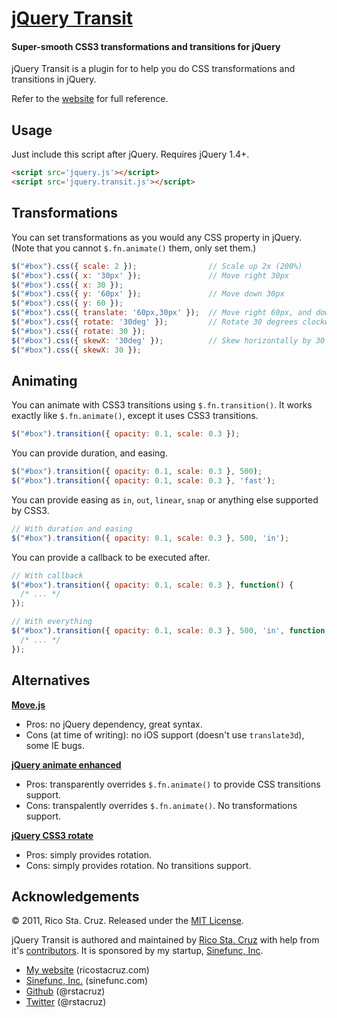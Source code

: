 # [jQuery Transit](http://ricostacruz.com/jquery.transit)
#### Super-smooth CSS3 transformations and transitions for jQuery

jQuery Transit is a plugin for to help you do CSS transformations and 
transitions in jQuery.

Refer to the [website](http://ricostacruz.com/jquery.transit) for full 
reference.

Usage
-----

Just include this script after jQuery. Requires jQuery 1.4+.

``` html
<script src='jquery.js'></script>
<script src='jquery.transit.js'></script>
```

Transformations
---------------

You can set transformations as you would any CSS property in jQuery.
(Note that you cannot `$.fn.animate()` them, only set them.)

``` javascript
$("#box").css({ scale: 2 });                // Scale up 2x (200%)
$("#box").css({ x: '30px' });               // Move right 30px
$("#box").css({ x: 30 });
$("#box").css({ y: '60px' });               // Move down 30px
$("#box").css({ y: 60 });
$("#box").css({ translate: '60px,30px' });  // Move right 60px, and down 30px
$("#box").css({ rotate: '30deg' });         // Rotate 30 degrees clockwise
$("#box").css({ rotate: 30 });
$("#box").css({ skewX: '30deg' });          // Skew horizontally by 30 degrees
$("#box").css({ skewX: 30 });
```

Animating
---------

You can animate with CSS3 transitions using `$.fn.transition()`. It works 
exactly like `$.fn.animate()`, except it uses CSS3 transitions.

``` javascript
$("#box").transition({ opacity: 0.1, scale: 0.3 });
```

You can provide duration, and easing.

``` javascript
$("#box").transition({ opacity: 0.1, scale: 0.3 }, 500);
$("#box").transition({ opacity: 0.1, scale: 0.3 }, 'fast');
```

You can provide easing as `in`, `out`, `linear`, `snap` or anything else 
supported by CSS3.

``` javascript
// With duration and easing
$("#box").transition({ opacity: 0.1, scale: 0.3 }, 500, 'in');
```

You can provide a callback to be executed after.

``` javascript
// With callback
$("#box").transition({ opacity: 0.1, scale: 0.3 }, function() {
  /* ... */
});

// With everything
$("#box").transition({ opacity: 0.1, scale: 0.3 }, 500, 'in', function() {
  /* ... */
});
```

Alternatives
------------

__[Move.js](https://github.com/visionmedia/move.js)__

 * Pros: no jQuery dependency, great syntax.
 * Cons (at time of writing): no iOS support (doesn't use `translate3d`), some
   IE bugs.

__[jQuery animate 
enhanced](https://github.com/benbarnett/jQuery-Animate-Enhanced)__

* Pros: transparently overrides `$.fn.animate()` to provide CSS transitions 
  support.
* Cons: transpalently overrides `$.fn.animate()`. No transformations support.

__[jQuery CSS3 rotate](http://plugins.jquery.com/project/Rotate)__

* Pros: simply provides rotation.
* Cons: simply provides rotation. No transitions support.

Acknowledgements
----------------

© 2011, Rico Sta. Cruz. Released under the [MIT 
License](http://www.opensource.org/licenses/mit-license.php).

jQuery Transit is authored and maintained by [Rico Sta. Cruz][rsc] with help 
from it's [contributors][c]. It is sponsored by my startup, [Sinefunc, Inc][sf].

 * [My website](http://ricostacruz.com) (ricostacruz.com)
 * [Sinefunc, Inc.](http://sinefunc.com) (sinefunc.com)
 * [Github](http://github.com/rstacruz) (@rstacruz)
 * [Twitter](http://twitter.com/rstacruz) (@rstacruz)

[rsc]: http://ricostacruz.com
[c]:   http://github.com/rstacruz/jquery.transit/contributors
[sf]:  http://sinefunc.com

